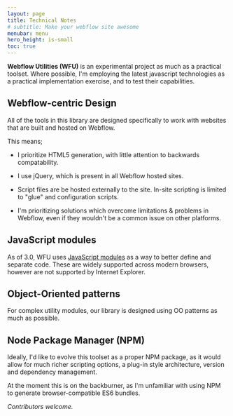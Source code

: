 ```yaml
---
layout: page
title: Technical Notes
# subtitle: Make your webflow site awesome
menubar: menu
hero_height: is-small
toc: true
---
```



**Webflow Utilities (WFU)** is an experimental project as much as a practical toolset. 
Where possible, I'm employing the latest javascript technologies as a practical implementation exercise, and to test their capabilities.

## Webflow-centric Design

All of the tools in this library are designed specifically to work with websites that are built and hosted on Webflow.

This means;

- I prioritize HTML5 generation, with little attention to backwards compatability.

- I use jQuery, which is present in all Webflow hosted sites.

- Script files are be hosted externally to the site. In-site scripting is limited to "glue" and configuration scripts.

- I'm prioritizing solutions which overcome limitations & problems in Webflow, even if they wouldn't be a common issue on other platforms.

## JavaScript modules

As of 3.0, WFU uses 
[JavaScript modules](https://developer.mozilla.org/en-US/docs/Web/JavaScript/Guide/Modules)
as a way to better define and separate code. 
These are widely supported across modern browsers, however are not supported by Internet Explorer.

## Object-Oriented patterns

For complex utility modules, our library is designed using OO patterns as much as possible.

## Node Package Manager (NPM)

Ideally, I'd like to evolve this toolset as a proper NPM package, as it would allow for much richer scripting options, a plug-in style architecture, version and dependency management.

At the moment this is on the backburner, as I'm unfamiliar with using NPM to generate browser-compatible ES6 bundles. 

*Contributors welcome.*

